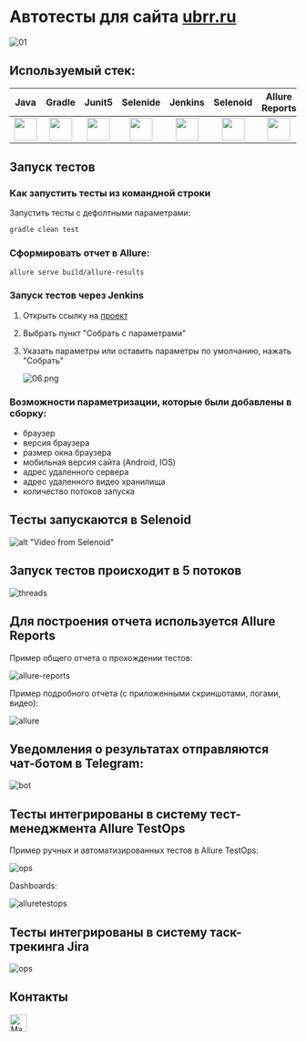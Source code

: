 # Автотесты для сайта  [**ubrr.ru**](https://www.ubrr.ru/)
![01](./img/01.png)

## Используемый стек:
| Java | Gradle | Junit5 | Selenide | Jenkins | Selenoid | Allure Reports | Allure TestOps | Telegram | Jira |
|:----:|:------:|:------:|:--------:|:-------:|:--------:|:--------------:|:--------------:|:--------:|:----:|
| <img src="img/imgForReadme/java.svg" width="40" height="40"> | <img src="img/imgForReadme/Gradle.svg" width="40" height="40"> | <img src="img/imgForReadme/JUnit5.svg" width="40" height="40"> | <img src="img/imgForReadme/Selenide.svg" width="40" height="40"> | <img src="img/imgForReadme/Jenkins.svg" width="40" height="40"> | <img src="img/imgForReadme/Selenoid.svg" width="40" height="40"> | <img src="img/imgForReadme/Allure_Report.svg" width="40" height="40"> | <img src="img/imgForReadme/Allure_EE.svg" width="40" height="40"> | <img src="img/imgForReadme/telegram.svg" width="40" height="40"> | <img src="img/imgForReadme/Jira.svg" width="40" height="40"> |

## Запуск тестов

### Как запустить тесты из командной строки
Запустить тесты с дефолтными параметрами:
```bash
gradle clean test
```

### Сформировать отчет в Allure:
```bash
allure serve build/allure-results
```

### Запуск тестов через Jenkins

1. Открыть ссылку на [проект](https://jenkins.autotests.cloud/job/UBRR%20Tests/build?delay=0sec)
2. Выбрать пункт "Собрать с параметрами"
3. Указать параметры или оставить параметры по умолчанию, нажать "Собрать"

   ![06.png](img/06.png)

### Возможности параметризации, которые были добавлены в сборку:

* браузер
* версия браузера
* размер окна браузера
* мобильная версия сайта (Android, IOS)
* адрес удаленного сервера
* адрес удаленного видео хранилища
* количество потоков запуска

## Тесты запускаются в Selenoid

![alt "Video from Selenoid"](./img/test.gif "Video from Selenoid")

##  Запуск тестов происходит в 5 потоков

![threads](./img/05.png)

## Для построения отчета используется Allure Reports

Пример общего отчета о прохождении тестов:

![allure-reports](./img/09.png)

Пример подробного отчета (с приложенными скриншотами, логами, видео):

![allure](./img/08.png)


## Уведомления о результатах отправляются чат-ботом в Telegram:
![bot](./img/07.png)


## Тесты интегрированы в систему тест-менеджмента Allure TestOps

Пример ручных и автоматизированных тестов в Allure TestOps:

![ops](./img/02.png)

Dashboards:

![alluretestops](./img/04.png)


## Тесты интегрированы в систему таск-трекинга Jira

![ops](./img/11.png)


## Контакты

<a href="https://t.me/avadhutabrahman" target="_blank"><img align="center" src="https://www.vectorlogo.zone/logos/telegram/telegram-icon.svg" alt="Maksim Khabibullin" height="30" width="30" /></a>

